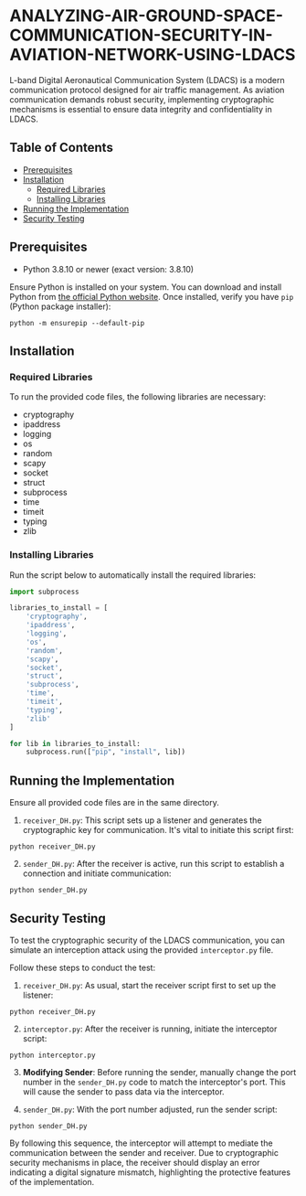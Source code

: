 # ANALYZING-AIR-GROUND-SPACE-COMMUNICATION-SECURITY-IN-AVIATION-NETWORK-USING-LDACS
L-band Digital Aeronautical Communication System (LDACS) is a modern communication protocol designed for air traffic management. As aviation communication demands robust security, implementing cryptographic mechanisms is essential to ensure data integrity and confidentiality in LDACS.

## Table of Contents
- [Prerequisites](#prerequisites)
- [Installation](#installation)
    - [Required Libraries](#required-libraries)
    - [Installing Libraries](#installing-libraries)
- [Running the Implementation](#running-the-implementation)
- [Security Testing](#security-testing)

## Prerequisites

- Python 3.8.10 or newer (exact version: 3.8.10)

Ensure Python is installed on your system. You can download and install Python from [the official Python website](https://www.python.org/downloads/). Once installed, verify you have `pip` (Python package installer):

```
python -m ensurepip --default-pip
```

## Installation

### Required Libraries

To run the provided code files, the following libraries are necessary:

- cryptography
- ipaddress
- logging
- os
- random
- scapy
- socket
- struct
- subprocess
- time
- timeit
- typing
- zlib

### Installing Libraries

Run the script below to automatically install the required libraries:

```python
import subprocess

libraries_to_install = [
    'cryptography',
    'ipaddress',
    'logging',
    'os',
    'random',
    'scapy',
    'socket',
    'struct',
    'subprocess',
    'time',
    'timeit',
    'typing',
    'zlib'
]

for lib in libraries_to_install:
    subprocess.run(["pip", "install", lib])
```

## Running the Implementation

Ensure all provided code files are in the same directory.

1. `receiver_DH.py`: This script sets up a listener and generates the cryptographic key for communication. It's vital to initiate this script first:
```
python receiver_DH.py
```

2. `sender_DH.py`: After the receiver is active, run this script to establish a connection and initiate communication:
```
python sender_DH.py
```
## Security Testing

To test the cryptographic security of the LDACS communication, you can simulate an interception attack using the provided `interceptor.py` file.

Follow these steps to conduct the test:

1. `receiver_DH.py`: As usual, start the receiver script first to set up the listener:
```
python receiver_DH.py
```

2. `interceptor.py`: After the receiver is running, initiate the interceptor script:
```
python interceptor.py
```

3. **Modifying Sender**: Before running the sender, manually change the port number in the `sender_DH.py` code to match the interceptor's port. This will cause the sender to pass data via the interceptor.

4. `sender_DH.py`: With the port number adjusted, run the sender script:
```
python sender_DH.py
```

By following this sequence, the interceptor will attempt to mediate the communication between the sender and receiver. Due to cryptographic security mechanisms in place, the receiver should display an error indicating a digital signature mismatch, highlighting the protective features of the implementation.

